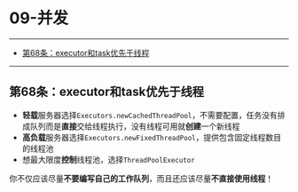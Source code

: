 # 09-并发

---

- [第68条：executor和task优先于线程](#第68条executor和task优先于线程)

---

## 第68条：executor和task优先于线程

* **轻载**服务器选择`Executors.newCachedThreadPool`，不需要配置，任务没有排成队列而是**直接**交给线程执行，没有线程可用就**创建**一个新线程
* **高负载**服务器选择`Executors.newFixedThreadPool`，提供包含固定线程数目的线程池
* 想最大限度**控制**线程池，选择`ThreadPoolExecutor`

你不仅应该尽量**不要编写自己的工作队列**，而且还应该尽量**不直接使用线程**！
